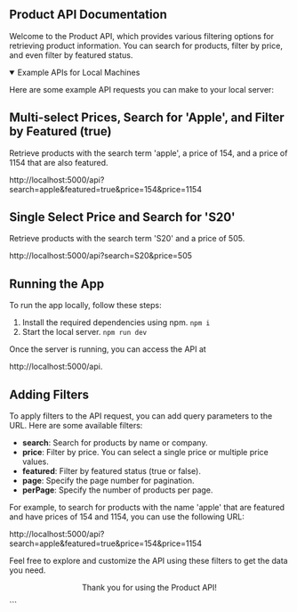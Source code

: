 ## Product API Documentation

Welcome to the Product API, which provides various filtering options for retrieving product information. You can search for products, filter by price, and even filter by featured status.

<details open="">
  <summary>Example APIs for Local Machines</summary>

  Here are some example API requests you can make to your local server:

  ## Multi-select Prices, Search for 'Apple', and Filter by Featured (true)

  Retrieve products with the search term 'apple', a price of 154, and a price of 1154 that are also featured.
  
  http://localhost:5000/api?search=apple&featured=true&price=154&price=1154
  
  ## Single Select Price and Search for 'S20'
  
  Retrieve products with the search term 'S20' and a price of 505.
  
  http://localhost:5000/api?search=S20&price=505

</details>

## Running the App

To run the app locally, follow these steps:

1. Install the required dependencies using npm.
```npm i```
2. Start the local server.
```npm run dev```


Once the server is running, you can access the API at 

http://localhost:5000/api.

## Adding Filters
To apply filters to the API request, you can add query parameters to the URL. Here are some available filters:

- **search**: Search for products by name or company.
- **price**: Filter by price. You can select a single price or multiple price values.
- **featured**: Filter by featured status (true or false).
- **page**: Specify the page number for pagination.
- **perPage**: Specify the number of products per page.

For example, to search for products with the name 'apple' that are featured and have prices of 154 and 1154, you can use the following URL:

http://localhost:5000/api?search=apple&featured=true&price=154&price=1154

Feel free to explore and customize the API using these filters to get the data you need.


<p align="center">Thank you for using the Product API!</p>
```
